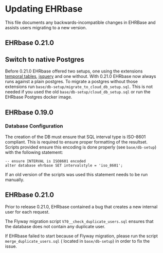# Updating EHRbase

This file documents any backwards-incompatible changes in EHRBase and
assists users migrating to a new version.

## EHRbase 0.21.0

## Switch to native Postgres

Before 0.21.0 EHRbase offered two setups, one using the
extensions   [temporal tables](https://github.com/arkhipov/temporal_tables),
[jsquery](https://github.com/postgrespro/jsquery) and one without. With 0.21.0 EHRbase now always runs against a plain
postgres.
To migrate a postgres without those extensions run `base/db-setup/migrate_to_cloud_db_setup.sql`. This is not needed if
you used the old `base/db-setup/cloud_db_setup.sql`
or run the EHRbase Postgres docker image.

## EHRbase 0.19.0

### Database Configuration

The creation of the DB must ensure that SQL interval type is ISO-8601 compliant. This is required to ensure proper
formatting of the resultset.
Scripts provided ensure this encoding is done properly (see `base/db-setup`) with the following statement:

```
-- ensure INTERVAL is ISO8601 encoded
alter database ehrbase SET intervalstyle = 'iso_8601';
```

If an old version of the scripts was used this statement needs to be run manually.

## EHRbase 0.21.0

Prior to release 0.21.0, EHRbase contained a bug that creates a new internal user for each request.

The Flyway migration script `V70__check_duplicate_users.sql` ensures that the database does not
contain any duplicate user.

If EHRbase failed to start because of Flyway migration, please run the script `merge_duplicate_users.sql` (
located in `base/db-setup`) in order to fix the issue.